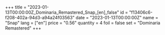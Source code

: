 +++
title = "2023-01-13T00:00:00Z_Dominaria_Remastered_Snap_[en]_false"
id = "f13406c6-f208-402a-94d3-a94a24f03563"
date = "2023-01-13T00:00:00Z"
name = "Snap"
lang = ["en"]
price = "0.56"
quantity = 4
foil = false
set = "Dominaria Remastered"
+++
